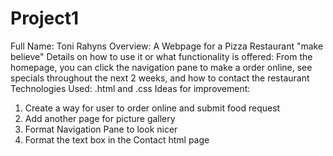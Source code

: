 # Project1
Full Name:
  Toni Rahyns
Overview: 
  A Webpage for a Pizza Restaurant "make believe"
Details on how to use it or what functionality is offered:
  From the homepage, you can click the navigation pane to make a order online, see specials throughout the next 2 weeks, and how to contact the restaurant
Technologies Used:
  .html and .css
Ideas for improvement:
  1. Create a way for user to order online and submit food request
  2. Add another page for picture gallery
  3. Format Navigation Pane to look nicer
  4. Format the text box in the Contact html page
